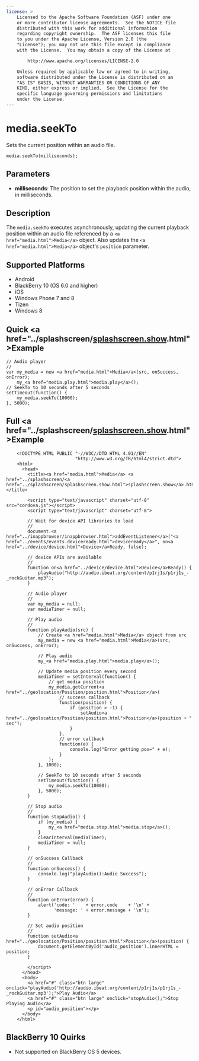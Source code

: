 ```yaml
---
license: >
    Licensed to the Apache Software Foundation (ASF) under one
    or more contributor license agreements.  See the NOTICE file
    distributed with this work for additional information
    regarding copyright ownership.  The ASF licenses this file
    to you under the Apache License, Version 2.0 (the
    "License"); you may not use this file except in compliance
    with the License.  You may obtain a copy of the License at

        http://www.apache.org/licenses/LICENSE-2.0

    Unless required by applicable law or agreed to in writing,
    software distributed under the License is distributed on an
    "AS IS" BASIS, WITHOUT WARRANTIES OR CONDITIONS OF ANY
    KIND, either express or implied.  See the License for the
    specific language governing permissions and limitations
    under the License.
---
```


# media.seekTo

Sets the current position within an audio file.

    media.seekTo(milliseconds);

## Parameters

- __milliseconds__: The position to set the playback position within the audio, in milliseconds.

## Description

The `media.seekTo` executes asynchronously, updating the current
playback position within an audio file referenced by a `<a href="media.html">Media</a>`
object. Also updates the `<a href="media.html">Media</a>` object's `position` parameter.

## Supported Platforms

- Android
- BlackBerry 10 (OS 6.0 and higher)
- iOS
- Windows Phone 7 and 8
- Tizen
- Windows 8

## Quick <a href="../splashscreen/<a href="../splashscreen/splashscreen.show.html">splashscreen.show</a>.html">Example</a>

    // Audio player
    //
    var my_media = new <a href="media.html">Media</a>(src, onSuccess, onError);
        my_<a href="media.play.html">media.play</a>();
    // SeekTo to 10 seconds after 5 seconds
    setTimeout(function() {
        my_media.seekTo(10000);
    }, 5000);

## Full <a href="../splashscreen/<a href="../splashscreen/splashscreen.show.html">splashscreen.show</a>.html">Example</a>

        <!DOCTYPE HTML PUBLIC "-//W3C//DTD HTML 4.01//EN" 
                              "http://www.w3.org/TR/html4/strict.dtd">
        <html>
          <head>
            <title><a href="media.html">Media</a> <a href="../splashscreen/<a href="../splashscreen/splashscreen.show.html">splashscreen.show</a>.html">Example</a></title>

            <script type="text/javascript" charset="utf-8" src="cordova.js"></script>
            <script type="text/javascript" charset="utf-8">

            // Wait for device API libraries to load
            //
            document.<a href="../inappbrowser/inappbrowser.html">addEventListener</a>("<a href="../events/events.deviceready.html">deviceready</a>", on<a href="../device/device.html">Device</a>Ready, false);

            // device APIs are available
            //
            function on<a href="../device/device.html">Device</a>Ready() {
                playAudio("http://audio.ibeat.org/content/p1rj1s/p1rj1s_-_rockGuitar.mp3");
            }

            // Audio player
            //
            var my_media = null;
            var mediaTimer = null;

            // Play audio
            //
            function playAudio(src) {
                // Create <a href="media.html">Media</a> object from src
                my_media = new <a href="media.html">Media</a>(src, onSuccess, onError);

                // Play audio
                my_<a href="media.play.html">media.play</a>();

                // Update media position every second
                mediaTimer = setInterval(function() {
                    // get media position
                    my_media.getCurrent<a href="../geolocation/Position/position.html">Position</a>(
                        // success callback
                        function(position) {
                            if (position > -1) {
                                setAudio<a href="../geolocation/Position/position.html">Position</a>(position + " sec");
                            }
                        },
                        // error callback
                        function(e) {
                            console.log("Error getting pos=" + e);
                        }
                    );
                }, 1000);

                // SeekTo to 10 seconds after 5 seconds
                setTimeout(function() {
                    my_media.seekTo(10000);
                }, 5000);
            }

            // Stop audio
            //
            function stopAudio() {
                if (my_media) {
                    my_<a href="media.stop.html">media.stop</a>();
                }
                clearInterval(mediaTimer);
                mediaTimer = null;
            }

            // onSuccess Callback
            //
            function onSuccess() {
                console.log("playAudio():Audio Success");
            }

            // onError Callback
            //
            function onError(error) {
                alert('code: '    + error.code    + '\n' +
                      'message: ' + error.message + '\n');
            }

            // Set audio position
            //
            function setAudio<a href="../geolocation/Position/position.html">Position</a>(position) {
                document.getElementById('audio_position').innerHTML = position;
            }

            </script>
          </head>
          <body>
            <a href="#" class="btn large" onclick="playAudio('http://audio.ibeat.org/content/p1rj1s/p1rj1s_-_rockGuitar.mp3');">Play Audio</a>
            <a href="#" class="btn large" onclick="stopAudio();">Stop Playing Audio</a>
            <p id="audio_position"></p>
          </body>
        </html>

## BlackBerry 10 Quirks

- Not supported on BlackBerry OS 5 devices.
